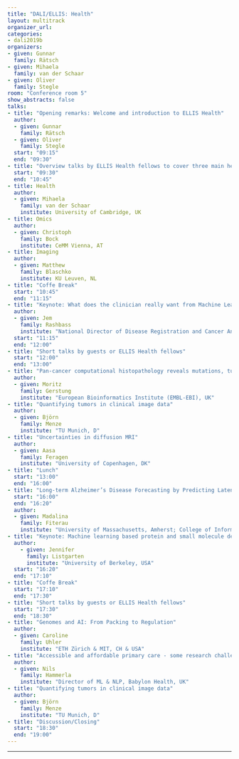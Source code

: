 ```yaml
---
title: "DALI/ELLIS: Health"
layout: multitrack
organizer_url:
categories:
- dali2019b
organizers:
- given: Gunnar
  family: Rätsch
- given: Mihaela
  family: van der Schaar
- given: Oliver
  family: Stegle
room: "Conference room 5"
show_abstracts: false
talks:
- title: "Opening remarks: Welcome and introduction to ELLIS Health"
  author:
  - given: Gunnar
    family: Rätsch
  - given: Oliver
    family: Stegle
  start: "09:15"
  end: "09:30"
- title: "Overview talks by ELLIS Health fellows to cover three main health application areas"
  start: "09:30"
  end: "10:45"
- title: Health
  author:
  - given: Mihaela
    family: van der Schaar
    institute: University of Cambridge, UK
- title: Omics
  author:
  - given: Christoph
    family: Bock
    institute: CeMM Vienna, AT
- title: Imaging
  author:
  - given: Matthew
    family: Blaschko
    institute: KU Leuven, NL
- title: "Coffe Break"
  start: "10:45"
  end: "11:15"
- title: "Keynote: What does the clinician really want from Machine Learning?"
  author:
  - given: Jem
    family: Rashbass
    institute: "National Director of Disease Registration and Cancer Analysis, UK"
  start: "11:15"
  end: "12:00"
- title: "Short talks by guests or ELLIS Health fellows"
  start: "12:00"
  end: "13:00"
- title: "Pan-cancer computational histopathology reveals mutations, tumor composition and prognosis"
  author:
  - given: Moritz
    family: Gerstung
    institute: "European Bioinformatics Institute (EMBL-EBI), UK"
- title: "Quantifying tumors in clinical image data"
  author:
  - given: Björn
    family: Menze
    institute: "TU Munich, D"
- title: "Uncertainties in diffusion MRI"
  author:
  - given: Aasa
    family: Feragen
    institute: "University of Copenhagen, DK"
- title: "Lunch"
  start: "13:00"
  end: "16:00"
- title: "Long-term Alzheimer’s Disease Forecasting by Predicting Latent Representations"
  start: "16:00"
  end: "16:20"
  author:
  - given: Madalina
    family: Fiterau
    institute: "University of Massachusetts, Amherst; College of Information and Computer Sciences, USA"
- title: "Keynote: Machine learning based protein and small molecule design"
  author:
    - given: Jennifer
      family: Listgarten
      institute: "University of Berkeley, USA"
  start: "16:20"
  end: "17:10"
- title: "Coffe Break"
  start: "17:10"
  end: "17:30"
- title: "Short talks by guests or ELLIS Health fellows"
  start: "17:30"
  end: "18:30"
- title: "Genomes and AI: From Packing to Regulation"
  author:
  - given: Caroline
    family: Uhler
    institute: "ETH Zürich & MIT, CH & USA"
- title: "Accessible and affordable primary care - some research challenges"
  author:
  - given: Nils
    family: Hammerla
    institute: "Director of ML & NLP, Babylon Health, UK"
- title: "Quantifying tumors in clinical image data"
  author:
  - given: Björn
    family: Menze
    institute: "TU Munich, D"
- title: "Discussion/Closing"
  start: "18:30"
  end: "19:00"
---
```

---
